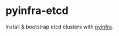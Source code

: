 # pyinfra-etcd

Install & bootstrap etcd clusters with [pyinfra](https://github.com/Fizzadar/pyinfra).

